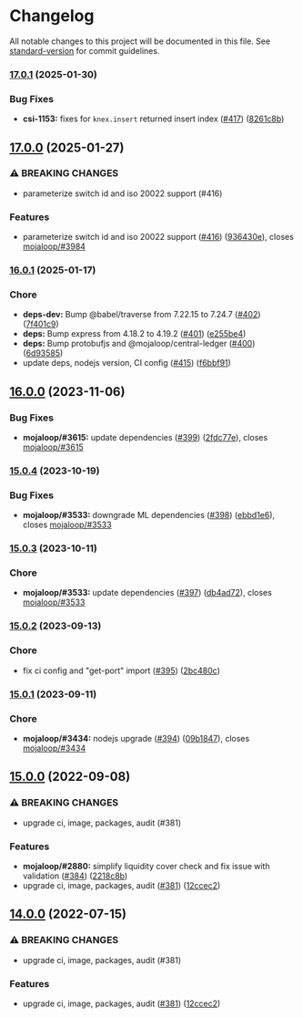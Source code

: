 # Changelog

All notable changes to this project will be documented in this file. See [standard-version](https://github.com/conventional-changelog/standard-version) for commit guidelines.

### [17.0.1](https://github.com/mojaloop/central-settlement/compare/v17.0.0...v17.0.1) (2025-01-30)


### Bug Fixes

* **csi-1153:** fixes for `knex.insert` returned insert index ([#417](https://github.com/mojaloop/central-settlement/issues/417)) ([8261c8b](https://github.com/mojaloop/central-settlement/commit/8261c8ba81472b7fb464497c731db7b08b8ae0eb))

## [17.0.0](https://github.com/mojaloop/central-settlement/compare/v16.0.1...v17.0.0) (2025-01-27)


### ⚠ BREAKING CHANGES

* parameterize switch id and iso 20022 support (#416)

### Features

* parameterize switch id and iso 20022 support ([#416](https://github.com/mojaloop/central-settlement/issues/416)) ([936430e](https://github.com/mojaloop/central-settlement/commit/936430e673b45a93fdd1ca603a4eda44db66f3fd)), closes [mojaloop/#3984](https://github.com/mojaloop/project/issues/3984)

### [16.0.1](https://github.com/mojaloop/central-settlement/compare/v16.0.0...v16.0.1) (2025-01-17)


### Chore

* **deps-dev:** Bump @babel/traverse from 7.22.15 to 7.24.7 ([#402](https://github.com/mojaloop/central-settlement/issues/402)) ([7f401c9](https://github.com/mojaloop/central-settlement/commit/7f401c9c8c0e0fadfd5a231d73ce8dcc75e8a34a))
* **deps:** Bump express from 4.18.2 to 4.19.2 ([#401](https://github.com/mojaloop/central-settlement/issues/401)) ([e255be4](https://github.com/mojaloop/central-settlement/commit/e255be4ac6ffd711a265041e0d1d23a5f3821335))
* **deps:** Bump protobufjs and @mojaloop/central-ledger ([#400](https://github.com/mojaloop/central-settlement/issues/400)) ([6d93585](https://github.com/mojaloop/central-settlement/commit/6d93585b23ff21a35b03545757fd91b0961f6934))
* update deps, nodejs version, CI config ([#415](https://github.com/mojaloop/central-settlement/issues/415)) ([f6bbf91](https://github.com/mojaloop/central-settlement/commit/f6bbf91a551439d3e3b060e9b23e4ef377b47973))

## [16.0.0](https://github.com/mojaloop/central-settlement/compare/v15.0.4...v16.0.0) (2023-11-06)


### Bug Fixes

* **mojaloop/#3615:** update dependencies ([#399](https://github.com/mojaloop/central-settlement/issues/399)) ([2fdc77e](https://github.com/mojaloop/central-settlement/commit/2fdc77e7e27bb4cd668b05d229dd94831919d049)), closes [mojaloop/#3615](https://github.com/mojaloop/project/issues/3615)

### [15.0.4](https://github.com/mojaloop/central-settlement/compare/v15.0.3...v15.0.4) (2023-10-19)


### Bug Fixes

* **mojaloop/#3533:** downgrade ML dependencies ([#398](https://github.com/mojaloop/central-settlement/issues/398)) ([ebbd1e6](https://github.com/mojaloop/central-settlement/commit/ebbd1e6228a1e0d881494b3a801159fe540b0f2e)), closes [mojaloop/#3533](https://github.com/mojaloop/project/issues/3533)

### [15.0.3](https://github.com/mojaloop/central-settlement/compare/v15.0.2...v15.0.3) (2023-10-11)


### Chore

* **mojaloop/#3533:** update dependencies ([#397](https://github.com/mojaloop/central-settlement/issues/397)) ([db4ad72](https://github.com/mojaloop/central-settlement/commit/db4ad72e464d9f616719b2c07c4c5f760e8b3767)), closes [mojaloop/#3533](https://github.com/mojaloop/project/issues/3533)

### [15.0.2](https://github.com/mojaloop/central-settlement/compare/v15.0.1...v15.0.2) (2023-09-13)


### Chore

* fix ci config and "get-port" import ([#395](https://github.com/mojaloop/central-settlement/issues/395)) ([2bc480c](https://github.com/mojaloop/central-settlement/commit/2bc480c810fee977d018d42341e5c9544dfb9c74))

### [15.0.1](https://github.com/mojaloop/central-settlement/compare/v15.0.0...v15.0.1) (2023-09-11)


### Chore

* **mojaloop/#3434:** nodejs upgrade ([#394](https://github.com/mojaloop/central-settlement/issues/394)) ([09b1847](https://github.com/mojaloop/central-settlement/commit/09b1847432f2b44a81aef53ecda4c3afa8f77eb3)), closes [mojaloop/#3434](https://github.com/mojaloop/project/issues/3434)

## [15.0.0](https://github.com/mojaloop/central-settlement/compare/v13.4.1...v15.0.0) (2022-09-08)


### ⚠ BREAKING CHANGES

* upgrade ci, image, packages, audit (#381)

### Features

* **mojaloop/#2880:** simplify liquidity cover check and fix issue with validation ([#384](https://github.com/mojaloop/central-settlement/issues/384)) ([2218c8b](https://github.com/mojaloop/central-settlement/commit/2218c8ba9b410e51ba891bfedddf2d494606a11a))
* upgrade ci, image, packages, audit ([#381](https://github.com/mojaloop/central-settlement/issues/381)) ([12ccec2](https://github.com/mojaloop/central-settlement/commit/12ccec2a3b25d2569b352483a3da3fd7455600f6))

## [14.0.0](https://github.com/mojaloop/central-settlement/compare/v13.4.1...v14.0.0) (2022-07-15)


### ⚠ BREAKING CHANGES

* upgrade ci, image, packages, audit (#381)

### Features

* upgrade ci, image, packages, audit ([#381](https://github.com/mojaloop/central-settlement/issues/381)) ([12ccec2](https://github.com/mojaloop/central-settlement/commit/12ccec2a3b25d2569b352483a3da3fd7455600f6))
